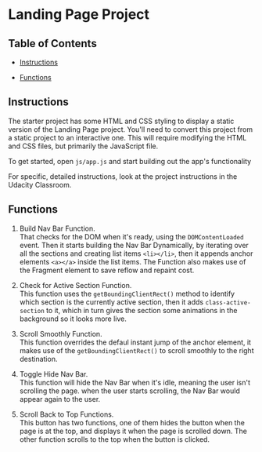 # Landing Page Project

## Table of Contents

* [Instructions](#instructions)

* [Functions](#Functions)

## Instructions

The starter project has some HTML and CSS styling to display a static version of the Landing Page project. You'll need to convert this project from a static project to an interactive one. This will require modifying the HTML and CSS files, but primarily the JavaScript file.

To get started, open `js/app.js` and start building out the app's functionality

For specific, detailed instructions, look at the project instructions in the Udacity Classroom.

## Functions

1. Build Nav Bar Function. <br> 
That checks for the DOM when it's ready, using the `DOMContentLoaded` event. Then it starts building the Nav Bar Dynamically, by iterating over all the sections and creating list items `<li></li>`, then it appends anchor elements `<a></a>` inside the list items.
The Function also makes use of the Fragment element to save reflow and repaint cost.

2. Check for Active Section Function. <br>
This function uses the `getBoundingClientRect()` method to identify which section is the currently active section, then it adds `class-active-section` to it, which in turn gives the section some animations in the background so it looks more live.

3. Scroll Smoothly Function. <br>
This function overrides the defaul instant jump of the anchor element, it makes use of the `getBoundingClientRect()` to scroll smoothly to the right destination.

4. Toggle Hide Nav Bar. <br>
This function will hide the Nav Bar when it's idle, meaning the user isn't scrolling the page.
when the user starts scrolling, the Nav Bar would appear again to the user.

5. Scroll Back to Top Functions. <br>
This button has two functions, one of them hides the button when the page is at the top, and displays it when the page is scrolled down.
The other function scrolls to the top when the button is clicked.